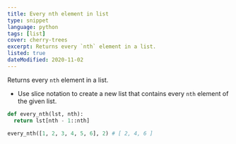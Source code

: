 ```yaml
---
title: Every nth element in list
type: snippet
language: python
tags: [list]
cover: cherry-trees
excerpt: Returns every `nth` element in a list.
listed: true
dateModified: 2020-11-02
---
```


Returns every `nth` element in a list.

- Use slice notation to create a new list that contains every `nth` element of the given list.

```py
def every_nth(lst, nth):
  return lst[nth - 1::nth]

every_nth([1, 2, 3, 4, 5, 6], 2) # [ 2, 4, 6 ]
```
